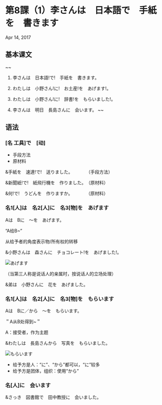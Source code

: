 # 第8課（1）李さんは　日本語で　手紙を　書きます
Apr 14, 2017

## 基本课文
~~
1. 李さんは　日本語!で!　手紙を　書きます。

2. わたしは　小野さん!に!　お土産!を　あげます!。

3. わたしは　小野さん!に!　辞書!を　もらいました!。

4. 李さんは　明日　長島さんに　会います。
~~

## 语法
### [名 工具]で　[动]
- 手段方法
- 原材料

&手紙を　速達!で!　送りました。　　　　（手段方法）

&新聞紙!で!　紙飛行機を　作りました。　（原材料）

&何!で!　うどんを　作りますか。　　　　（原材料）

### 名1[人]は　名2[人]に　名3[物]を　あげます
Aは　Bに　～を　あげます。

“A给B~”

从给予者的角度表示物/所有权的转移

&小野さんは　森さんに　チョコレート!を　あげました!。

![あげます](@path/8-1-1.png)

（当第三人称是说话人的亲属时，按说话人的立场处理）

&弟は　小野さんに　花を　あげました。

### 名1[人]は　名2[人]に　名3[物]を　もらいます
Aは　Bに／から　～を　もらいます。　

＂A从B处得到~＂

A：接受者，作为主题

&わたしは　長島さんから　写真を　もらいました。

![もらいます](@path/8-1-2.png)

- 给予方是人：“に”、“から”都可以，“に”较多
- 给予方是团体，组织：使用“から”

### 名[人]に　会います
&さっき　図書館で　田中教授に　会いました。
